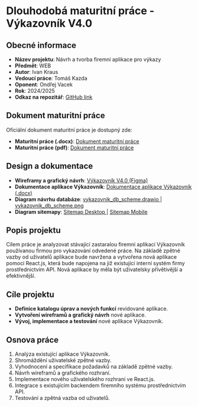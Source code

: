 <h1>Dlouhodobá maturitní práce - Výkazovník V4.0</h1>

<div class="section">
    <h2 class="section-title">Obecné informace</h2>
    <ul>
        <li><strong>Název projektu</strong>: Návrh a tvorba firemní aplikace pro výkazy</li>
        <li><strong>Předmět</strong>: WEB</li>
        <li><strong>Autor</strong>: Ivan Kraus</li>
        <li><strong>Vedoucí práce</strong>: Tomáš Kazda</li>
        <li><strong>Oponent</strong>: Ondřej Vacek</li>
        <li><strong>Rok</strong>: 2024/2025</li>
        <li><strong>Odkaz na repozitář</strong>: 
            <a href="https://github.com/pslib-cz/MP2024-25_Kraus-Ivan_Navrh-a-tvorba-firemni-aplikace-pro-vykazy">GitHub link</a>
        </li>
    </ul>
</div>

<div class="section">
    <h2 class="section-title">Dokument maturitní práce</h2>
    <p>Oficiální dokument maturitní práce je dostupný zde:</p>
    <ul>
        <li><strong>Maturitní práce (.docx)</strong>: 
            <a href="Dokumentace/Dokument%20maturitní%20práce/MP2024-25_Kraus-Ivan_Navrh-a-tvorba-firemni-aplikace-pro-vykazy.docx">
                Dokument maturitní práce
            </a>
        </li>
         <li><strong>Maturitní práce (pdf)</strong>: 
            <a href="Dokumentace/Dokument%20maturitní%20práce/MP2024-25_Kraus-Ivan_Navrh-a-tvorba-firemni-aplikace-pro-vykazy.pdf">
                Dokument maturitní práce
            </a>
        </li>
    </ul>
</div>

<div class="section">
    <h2 class="section-title">Design a dokumentace</h2>
    <ul>
        <li><strong>Wireframy a grafický návrh</strong>: 
            <a href="Dokumentace/Figma export wireframů a finálního designu/Výkazovník V4.0.fig">
                Výkazovník V4.0 (Figma)
            </a>
        </li>
        <li><strong>Dokumentace aplikace Výkazovník</strong>: 
            <a href="Dokumentace/Návrh databáze a API endpointů/Dokumentace aplikace Výkazovník.docx">
                Dokumentace aplikace Výkazovník (.docx)
            </a>
        </li>
        <li><strong>Diagram návrhu databáze</strong>: 
            <a href="Dokumentace/Diagram návrhu databáze/vykazovnik_db_scheme.drawio">
                vykazovnik_db_scheme.drawio
            </a> |
            <a href="Dokumentace/Diagram návrhu databáze/vykazovnik_db_scheme.drawio.png">
                vykazovnik_db_scheme.png
            </a>
        </li>
        <li><strong>Diagram sitemapy</strong>: 
            <a href="Dokumentace/Diagramy sitemapy/Výkazovník-V4.0-sitemap-desktop.drawio.png">
                Sitemap Desktop
            </a> |
            <a href="Dokumentace/Diagramy sitemapy/Výkazovník-V4.0-sitemap-mobile.drawio.png">
                Sitemap Mobile
            </a>
        </li>
    </ul>
</div>

<div class="section">
    <h2 class="section-title">Popis projektu</h2>
    <p>
        Cílem práce je analyzovat stávající zastaralou firemní aplikaci Výkazovník používanou firmou pro vykazování odvedené práce.
        Na základě zpětné vazby od uživatelů aplikace bude navržena a vytvořena nová aplikace pomocí React.js, která bude napojena na již existující interní systém firmy prostřednictvím API.
        Nová aplikace by měla být uživatelsky přívětivější a efektivnější.
    </p>
</div>

<div class="section">
    <h2 class="section-title">Cíle projektu</h2>
    <ul>
        <li><strong>Definice katalogu úprav a nových funkcí</strong> revidované aplikace.</li>
        <li><strong>Vytvoření wireframů a grafický návrh</strong> nové aplikace.</li>
        <li><strong>Vývoj, implementace a testování</strong> nové aplikace Výkazovník.</li>
    </ul>
</div>

<div class="section">
    <h2 class="section-title">Osnova práce</h2>
    <ol>
        <li>Analýza existující aplikace Výkazovník.</li>
        <li>Shromáždění uživatelské zpětné vazby.</li>
        <li>Vyhodnocení a specifikace požadavků na základě zpětné vazby.</li>
        <li>Návrh wireframů a grafického rozhraní.</li>
        <li>Implementace nového uživatelského rozhraní ve React.js.</li>
        <li>Integrace s existujícím backendem firemního systému prostřednictvím API.</li>
        <li>Testování a zpětná vazba od uživatelů.</li>
    </ol>
</div>
